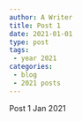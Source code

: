 ```yaml
---
author: A Writer
title: Post 1
date: 2021-01-01
type: post
tags:
 - year 2021
categories:
 - blog
 - 2021 posts
---
```


Post 1 Jan 2021